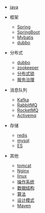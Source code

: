 

* [java](java/)

* 框架
  * [Spring](framework/spring/)
  * [SpringBoot](framework/springboot/)
  * [Mybatis](framework/mybatis/)
  * [dubbo](framework/dubbo/)

* 分布式
  * [dubbo](distri/dubbo/)
  * [zookeeper](distri/zookeeper/)
  * [分布式锁](distri/lock/)
  * [服务治理](distri/soa/)
  
* 消息队列
  * [Kafka](mq/kafka/)
  * [RabbitMQ](mq/rabbit/)
  * [RocketMQ](mq/rocketmq/)
  * [Activemq](mq/activemq/)
  
* 存储  
  * [redis](db/redis/)
  * [mysql](db/mysql/)
  * [ES](db/mysql/)

* 其他
  * [tomcat](others/tomcat/)
  * [Nginx](others/nginx/)
  * [linux](others/linux/)
  * [操作系统](others/system/)
  * [数据结构](others/ds/)
  * [算法](others/leetcode/)
  * [设计模式](others/design/)
  * [Maven](others/maven/)